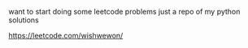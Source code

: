 want to start doing some leetcode problems
just a repo of my python solutions

https://leetcode.com/wishwewon/